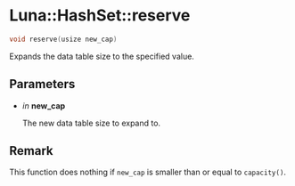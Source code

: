 # Luna::HashSet::reserve

```c++
void reserve(usize new_cap)
```

Expands the data table size to the specified value. 



## Parameters
* *in* **new_cap**

    The new data table size to expand to. 

## Remark
This function does nothing if `new_cap` is smaller than or equal to `capacity()`. 

